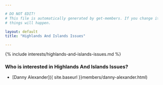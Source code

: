 ```yaml
---

# DO NOT EDIT!
# This file is automatically generated by get-members. If you change it, bad
# things will happen.

layout: default
title: "Highlands And Islands Issues"

---
```


{% include interests/highlands-and-islands-issues.md %}

### Who is interested in Highlands And Islands Issues?


* [Danny Alexander]({ site.baseurl }}members/danny-alexander.html)
